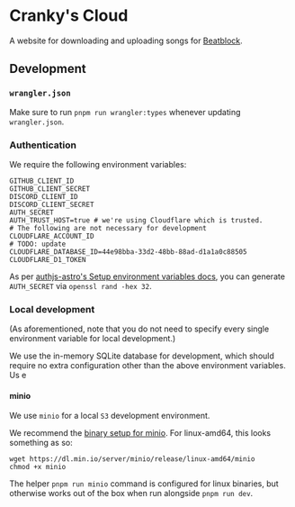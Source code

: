 # Cranky's Cloud

A website for downloading and uploading songs for [Beatblock](https://store.steampowered.com/app/3045200/Beatblock/).

## Development

### `wrangler.json`

Make sure to run `pnpm run wrangler:types` whenever updating `wrangler.json`.

### Authentication

We require the following environment variables:

```
GITHUB_CLIENT_ID
GITHUB_CLIENT_SECRET
DISCORD_CLIENT_ID
DISCORD_CLIENT_SECRET
AUTH_SECRET
AUTH_TRUST_HOST=true # we're using Cloudflare which is trusted.
# The following are not necessary for development
CLOUDFLARE_ACCOUNT_ID
# TODO: update
CLOUDFLARE_DATABASE_ID=44e98bba-33d2-48bb-88ad-d1a1a0c88505
CLOUDFLARE_D1_TOKEN
```

As per [authjs-astro's Setup environment variables docs](https://github.com/nowaythatworked/auth-astro?tab=readme-ov-file#setup-environment-variables),
you can generate `AUTH_SECRET` via `openssl rand -hex 32`.

### Local development

(As aforementioned, note that you do not need to specify every single environment variable for
local development.)

We use the in-memory SQLite database for development, which should require no extra configuration
other than the above environment variables. Us e

#### minio

We use `minio` for a local `S3` development environment.

We recommend the [binary setup for minio](https://github.com/minio/minio?tab=readme-ov-file#binary-download). For linux-amd64, this looks something as so:

```
wget https://dl.min.io/server/minio/release/linux-amd64/minio
chmod +x minio
```

The helper `pnpm run minio` command is configured for linux binaries, but otherwise
works out of the box when run alongside `pnpm run dev`.
